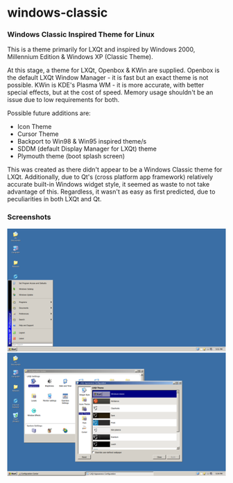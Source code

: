 # windows-classic
### Windows Classic Inspired Theme for Linux

This is a theme primarily for LXQt and inspired by Windows 2000, Millennium Edition & Windows XP (Classic Theme).  

At this stage, a theme for LXQt, Openbox & KWin are supplied.  Openbox is the default LXQt Window Manager - it is fast but an exact theme is not possible. KWin is KDE's Plasma WM - it is more accurate, with better special effects, but at the cost of speed. Memory usage shouldn't be an issue due to low requirements for both.

Possible future additions are:

- Icon Theme
- Cursor Theme
- Backport to Win98 & Win95 inspired theme/s
- SDDM (default Display Manager for LXQt) theme
- Plymouth theme (boot splash screen)

This was created as there didn't appear to be a Windows Classic theme for LXQt. Additionally, due to Qt's (cross platform app framework) relatively accurate built-in Windows widget style, it seemed as waste to not take advantage of this. Regardless, it wasn't as easy as first predicted, due to peculiarities in both LXQt and Qt.

### Screenshots

![Screenshot 1](/screenshots/screenshot1.png)
![Screenshot 2](/screenshots/screenshot2.png)
